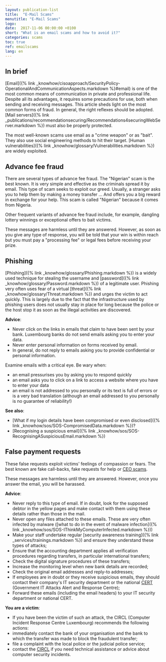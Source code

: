 ```yaml
---
layout: publication-list
title:  "E-Mail Scams"
menutitle: "E-Mail Scams"
logo:
date:  2017-11-06 00:00:00 +0100
short: "What is an email scams and how to avoid it?"
categories: scams
toc: true
ref: emailscams
lang: en
---
```

## In brief
[Email]({% link _knowhow/cisoapproach/SecurityPolicy-OperationalAndCommunicationAspects.markdown %}#email) is one of the most common means of communication in private and professional life. Despite all its advantages, it requires some precautions for use, both when sending and receiving messages. This article sheds light on the most common forms of fraud. In general, the right reflexes should be adopted. [Mail servers]({% link _publications/recommendationsecuring/Recommendations4securingWebServer.markdown %}) must also be properly protected.

The most well-known scams use email as a "crime weapon" or as "bait". They also use social engineering methods to hit their target. [Human vulnerabilities]({% link _knowhow/glossary/Vulnerabilities.markdown %}) are widely exploited.
 
## Advance fee fraud
There are several types of advance fee fraud. The "Nigerian" scam is the best known. It is very simple and effective as the criminals spread it by email. This type of scam seeks to exploit our greed. Usually, a stranger asks you to help them by making a money transfer ... And offers you a big reward in exchange for your help. This scam is called "Nigerian" because it comes from Nigeria.

Other frequent variants of advance fee fraud include, for example, dangling lottery winnings or exceptional offers to bait victims.

These messages are harmless until they are answered. However, as soon as you give any type of response, you will be told that your win is within reach but you must pay a "processing fee" or legal fees before receiving your prize. 

## Phishing
[Phishing]({% link _knowhow/glossary/Phishing.markdown %}) is a widely used technique for stealing the username and [password]({% link _knowhow/glossary/Password.markdown %}) of a legitimate user. Phishing very often uses fear of a virtual [threat]({% link _knowhow/glossary/Threat.markdown %}) and urges the victim to act quickly. This is largely due to the fact that the infrastructure used by phishing users does not usually stay in place for long because the police or the host stop it as soon as the illegal activities are discovered.

**Advice**:
* Never click on the links in emails that claim to have been sent by your bank. Luxembourg banks do not send emails asking you to enter your data.
* Never enter personal information on forms received by email.
* In general, do not reply to emails asking you to provide confidential or personal information.

Examine emails with a critical eye. Be wary when:

* an email pressurises you by asking you to respond quickly
* an email asks you to click on a link to access a website where you have to enter your data
* an email is not addressed to you personally or its text is full of errors or is a very bad translation (although an email addressed to you personally is no guarantee of reliability!)

**See also**:
* [What if my login details have been compromised or even disclosed]({% link _knowhow/sos/SOS-CompromisedData.markdown %})?
* [Recognising a suspicious email]({% link _knowhow/sos/SOS-RecognisingASuspiciousEmail.markdown %})

## False payment requests
These false requests exploit victims' feelings of compassion or fears. The best known are fake call-backs, fake requests for help or [CEO scams](-).

These messages are harmless until they are answered. However, once you answer the email, you will be harassed.

**Advice**:
* Never reply to this type of email. If in doubt, look for the supposed debtor in the yellow pages and make contact with them using these details rather than those in the mail.
* Never open any files attached to these emails. These are very often infected by malware ([what to do in the event of malware infection]({% link _knowhow/sos/SOS-IThinkMyComputerInfected.markdown %}))
* Make your staff undertake regular [security awareness training]({% link _services/trainings.markdown %}) and ensure they understand these types of attacks;
* Ensure that the accounting department applies all verification procedures regarding transfers, in particular international transfers;
* Check the digital signature procedures of these transfers;
* Increase the monitoring level when new bank details are recorded;
* Check the original email addresses and reply-to addresses;
* If employees are in doubt or they receive suspicious emails, they should contact their company's IT security department or the national [CERT](https://www.cert.lu/) (Government IT Attacks Alert and Response Centre);
* Forward these emails (including the email headers) to your IT security department or national CERT.

**You are a victim**:
* If you have been the victim of such an attack, the CIRCL (Computer Incident Response Centre Luxembourg) recommends the following actions:
* immediately contact the bank of your organisation and the bank to which the transfer was made to block the fraudulent transfer;
* file a complaint with the local police or the judicial police service;
* contact the [CIRCL](https://www.circl.lu/contact/) if you need technical assistance or advice about computer security incidents.
